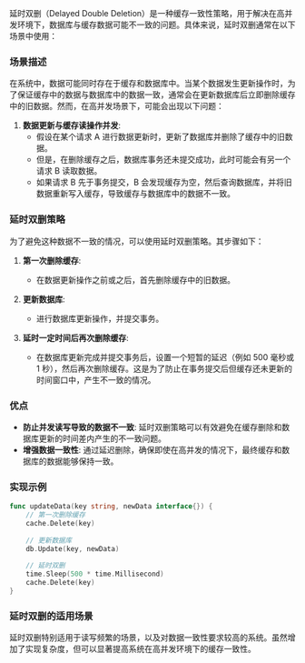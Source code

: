 延时双删（Delayed Double Deletion）是一种缓存一致性策略，用于解决在高并发环境下，数据库与缓存数据可能不一致的问题。具体来说，延时双删通常在以下场景中使用：

### 场景描述
在系统中，数据可能同时存在于缓存和数据库中。当某个数据发生更新操作时，为了保证缓存中的数据与数据库中的数据一致，通常会在更新数据库后立即删除缓存中的旧数据。然而，在高并发场景下，可能会出现以下问题：

1. **数据更新与缓存读操作并发**:
   - 假设在某个请求 A 进行数据更新时，更新了数据库并删除了缓存中的旧数据。
   - 但是，在删除缓存之后，数据库事务还未提交成功，此时可能会有另一个请求 B 读取数据。
   - 如果请求 B 先于事务提交，B 会发现缓存为空，然后查询数据库，并将旧数据重新写入缓存，导致缓存与数据库中的数据不一致。

### 延时双删策略
为了避免这种数据不一致的情况，可以使用延时双删策略。其步骤如下：

1. **第一次删除缓存**:
   - 在数据更新操作之前或之后，首先删除缓存中的旧数据。

2. **更新数据库**:
   - 进行数据库更新操作，并提交事务。

3. **延时一定时间后再次删除缓存**:
   - 在数据库更新完成并提交事务后，设置一个短暂的延迟（例如 500 毫秒或 1 秒），然后再次删除缓存。这是为了防止在事务提交后但缓存还未更新的时间窗口中，产生不一致的情况。

### 优点
- **防止并发读写导致的数据不一致**: 延时双删策略可以有效避免在缓存删除和数据库更新的时间差内产生的不一致问题。
- **增强数据一致性**: 通过延迟删除，确保即使在高并发的情况下，最终缓存和数据库的数据能够保持一致。

### 实现示例
```go
func updateData(key string, newData interface{}) {
    // 第一次删除缓存
    cache.Delete(key)
    
    // 更新数据库
    db.Update(key, newData)
    
    // 延时双删
    time.Sleep(500 * time.Millisecond)
    cache.Delete(key)
}
```

### 延时双删的适用场景
延时双删特别适用于读写频繁的场景，以及对数据一致性要求较高的系统。虽然增加了实现复杂度，但可以显著提高系统在高并发环境下的缓存一致性。